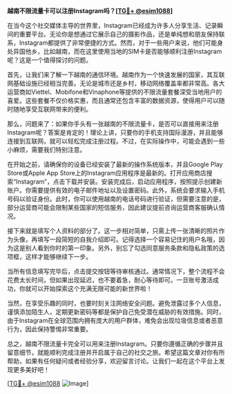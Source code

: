 **越南不限流量卡可以注册Instagram吗？[[TG💪+ @esim1088](https://t.me/s/esim1088)]**

在当今这个社交媒体主导的世界里，Instagram已经成为许多人分享生活、记录瞬间的重要平台。无论你是想通过它展示自己的摄影作品，还是单纯想和朋友保持联系，Instagram都提供了非常便捷的方式。然而，对于一些用户来说，他们可能身处异国他乡，比如越南，而在这里使用当地的SIM卡是否能够顺利注册Instagram呢？这是一个值得探讨的问题。

首先，让我们来了解一下越南的通信环境。越南作为一个快速发展的国家，其互联网基础设施已经相当完善。无论是城市还是乡村，移动网络覆盖率都非常高。各大运营商如Viettel、Mobifone和Vinaphone等提供的不限流量套餐深受当地用户的喜爱。这些套餐不仅价格实惠，而且通常还包含丰富的数据资源，使得用户可以随时随地享受互联网带来的便利。

那么，问题来了：如果你手头有一张越南的不限流量卡，是否可以直接用来注册Instagram呢？答案是肯定的！理论上讲，只要你的手机支持国际漫游，并且能够连接到互联网，就可以轻松完成注册过程。不过，在实际操作中，可能会遇到一些小麻烦，需要我们特别注意。

在开始之前，请确保你的设备已经安装了最新的操作系统版本，并且Google Play Store或Apple App Store上的Instagram应用程序是最新的。打开应用商店搜索“Instagram”，点击下载并安装。安装完成后，启动应用程序，按照提示创建新账户。你需要提供有效的电子邮件地址以及设置密码。此外，系统会要求输入手机号码以验证身份。此时，你可以使用越南的电话号码进行验证，但需要注意的是，部分运营商可能会限制某些国家的短信服务，因此建议提前咨询运营商客服确认情况。

接下来就是填写个人资料的部分了。这一步相对简单，只需上传一张清晰的照片作为头像，再填写一段简短的自我介绍即可。记得选择一个容易记住的用户名哦，因为这是别人看到你时的第一印象。另外，别忘了勾选同意服务条款和隐私政策的选项框，这样才能够继续下一步。

当所有信息填写完毕后，点击提交按钮等待审核通过。通常情况下，整个流程不会花费太长时间，但如果出现延迟，也不要着急，耐心等待即可。一旦账号激活成功，你就可以开始探索这个充满无限可能的新世界啦！

当然，在享受乐趣的同时，也要时刻关注网络安全问题。避免泄露过多个人信息，谨慎添加陌生人，定期更新密码等都是保护自己免受潜在威胁的有效措施。同时，由于Instagram在全球范围内拥有庞大的用户群体，难免会出现垃圾信息或者恶意行为，因此保持警惕非常重要。

总之，越南不限流量卡完全可以用来注册Instagram。只要你遵循正确的步骤并且留意细节，就能顺利完成注册并开启属于自己的社交之旅。希望这篇文章对你有所帮助，如果有任何疑问或者经验分享，欢迎留言讨论。让我们一起在这个平台上发现更多美好吧！

[[TG💪+ @esim1088](https://t.me/s/esim1088) ![Image](https://i.postimg.cc/4NQfJmqS/Snipaste-2025-05-13-00-14-12.png)]